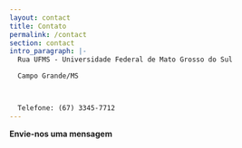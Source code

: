 ```yaml
---
layout: contact
title: Contato
permalink: /contact
section: contact
intro_paragraph: |-
  Rua UFMS - Universidade Federal de Mato Grosso do Sul

  Campo Grande/MS



  Telefone: (67) 3345-7712
---
```

**Envie-nos uma mensagem**
